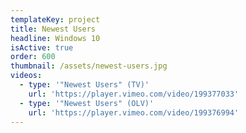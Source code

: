 ```yaml
---
templateKey: project
title: Newest Users
headline: Windows 10
isActive: true
order: 600
thumbnail: /assets/newest-users.jpg
videos:
  - type: '"Newest Users" (TV)'
    url: 'https://player.vimeo.com/video/199377033'
  - type: '"Newest Users" (OLV)'
    url: 'https://player.vimeo.com/video/199376994'
---
```

